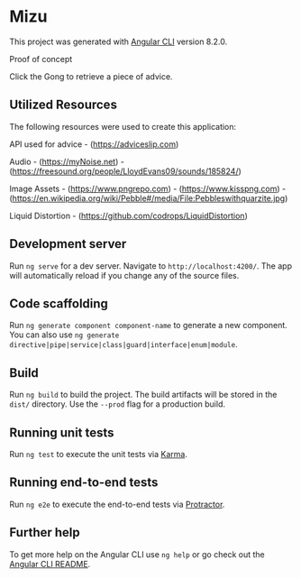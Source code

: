 # Mizu

This project was generated with [Angular CLI](https://github.com/angular/angular-cli) version 8.2.0.

Proof of concept

Click the Gong to retrieve a piece of advice.

## Utilized Resources

The following resources were used to create this application: 

API used for advice
    - (https://adviceslip.com)

 Audio
    - (https://myNoise.net)
    - (https://freesound.org/people/LloydEvans09/sounds/185824/)

Image Assets
    - (https://www.pngrepo.com)
    - (https://www.kisspng.com)
    - (https://en.wikipedia.org/wiki/Pebble#/media/File:Pebbleswithquarzite.jpg)

Liquid Distortion 
    - (https://github.com/codrops/LiquidDistortion)

## Development server

Run `ng serve` for a dev server. Navigate to `http://localhost:4200/`. The app will automatically reload if you change any of the source files.

## Code scaffolding

Run `ng generate component component-name` to generate a new component. You can also use `ng generate directive|pipe|service|class|guard|interface|enum|module`.

## Build

Run `ng build` to build the project. The build artifacts will be stored in the `dist/` directory. Use the `--prod` flag for a production build.

## Running unit tests

Run `ng test` to execute the unit tests via [Karma](https://karma-runner.github.io).

## Running end-to-end tests

Run `ng e2e` to execute the end-to-end tests via [Protractor](http://www.protractortest.org/).

## Further help

To get more help on the Angular CLI use `ng help` or go check out the [Angular CLI README](https://github.com/angular/angular-cli/blob/master/README.md).
